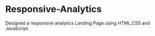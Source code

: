 # Responsive-Analytics
Designed a responsive analytics Landing Page using  HTML,CSS and JavaScript.
